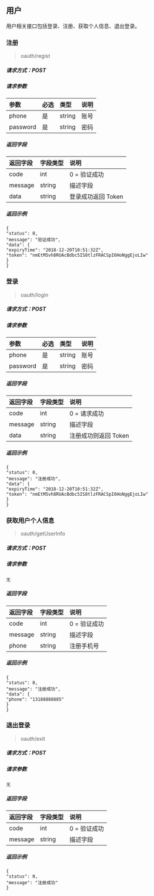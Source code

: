 <h2 id="用户">用户</h2>

用户相关接口包括登录、注册、获取个人信息、退出登录。

<h3 id="注册">注册</h3>

> oauth/regist

##### 请求方式：POST

##### 请求参数

|参数|必选|类型|说明|
|:--|:---|:---|:--- |
| phone | 是 | string | 账号 |
| password | 是 | string | 密码 |

##### 返回字段

|返回字段|字段类型|说明 |
|:----- |:------|:---|
| code | int | 0 = 验证成功 |
| message | string | 描述字段 |
| data | string | 登录成功返回 Token |

##### 返回示例


```
{
"status": 0,
"message": "验证成功",
"data": {
"expiryTime": "2018-12-20T10:51:32Z",
"token": "nmEtM5vh8RUAcBdbc5IS8tlzFRACSpI6HoNggEjoLIw"
}
}
```

<h3 id="登录">登录</h3>

> oauth/login

##### 请求方式：POST

##### 请求参数

|参数|必选|类型|说明|
|:--|:---|:---|:--- |
| phone | 是 | string | 账号 |
| password | 是 | string | 密码 |

##### 返回字段

|返回字段|字段类型|说明 |
|:----- |:------|:---|
| code | int | 0 = 请求成功 |
| message | string | 描述字段 |
| data | string | 注册成功则返回 Token |

##### 返回示例


```
{
"status": 0,
"message": "注册成功",
"data": {
"expiryTime": "2018-12-20T10:51:32Z",
"token": "nmEtM5vh8RUAcBdbc5IS8tlzFRACSpI6HoNggEjoLIw"
}
}
```

<h3 id="获取用户个人信息">获取用户个人信息</h3>

> oauth/getUserInfo

##### 请求方式：POST

##### 请求参数

`无`

##### 返回字段

|返回字段|字段类型|说明 |
|:----- |:------|:---|
| code | int | 0 = 验证成功 |
| message | string | 描述字段 |
| phone | string | 注册手机号 |

##### 返回示例


```
{
"status": 0,
"message": "注册成功",
"data": {
"phone": "13188888885"
}
}
```
<h3 id="退出登录">退出登录</h3>

> oauth/exit

##### 请求方式：POST

##### 请求参数

`无`

##### 返回字段

|返回字段|字段类型|说明 |
|:----- |:------|:---|
| code | int | 0 = 验证成功 |
| message | string | 描述字段 |

##### 返回示例


```
{
"status": 0,
"message": "注册成功"
}
```
